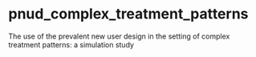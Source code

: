 # pnud_complex_treatment_patterns
The use of the prevalent new user design in the setting of complex treatment patterns: a simulation study
